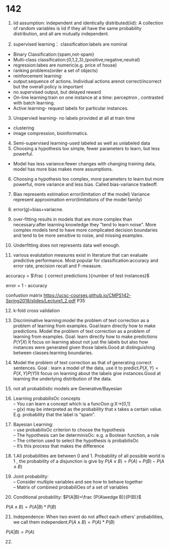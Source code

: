 # 142

1. iid assumption: independent and identically distributed(iid): A collection of random variables is iid if they all have the same probability distribution, and all are mutually independent. 


2. supervised learning： classification:labels are nominal

- Binary Classification:{spam,not-spam}
- Multi-class classification:{0,1,2,3},{positive,negative,neutral}
- regression:labes are numeric(e.g. price of house)
- ranking problems(order a set of objects)
- reinforcement learning: 
- output:sequence of actions. Individual actions arenot correct/incorrect but the overall policy is important
- no supervised output, but delayed reward
- On-line learning:train on one instance at a time: perceptron , contrasted with batch learning.
- Active learning- request labels for particular instances.
3. Unspervied learning- no labels provided at all at train time
- clustering 
- image compression, bioinformatics.
4. Semi-supervised learning-used labeled as well as unlabeled data
5.  Choosing a hypothesis too simple, fewer parameters to learn, but less powerful.

- Model has less variance:fewer changes with changing training data, model has more bias makes more assumptions. 
6. Choosing a hypothesis too complex, more parameters to learn but more powerful, more variance and less bias. Called bias-variance tradeoff.
7. Bias represents estimation error(limitation of the model)
Variance represent approximation error(limitations of the model family)
8. error(g)=bias+variacne. 
9. over-fitting results in models that are more complex than necessary:after learning knowledge they "tend to learn noise". More complex models tend to have more complicated decision boundaries and tend to be more sensitive to noise, and missing examples.
10. Underfitting does not represents data well enough.

11. various evalutation measures exist in literature that can evaluate predictive performance.
Most popular for classification:accuracy and error rate, precision recall and F-measure.

accuracy = $\frac { correct predictions }{number of test instances}$


error = 1 - accuracy

confustion matrix https://ucsc-courses.github.io/CMPS142-Spring2018/slides/Lecture1_2.pdf P35

12. k-fold	cross	validation	
13. Discriminative learning:model the problem of text correction as a problem of learning from examples. Goal:learn directly how to make predictions. Model the problem of text correction as a problem of learning from examples. Goal: learn directly how to make predictions $P(Y|X)$ It focus on learning about not just the labels but also how instances were generated given those labels.Good at distinguishing between classes:learning boundaries.
14. Model the problem of text correction as that of generating correct sentences. Goal : learn a model of the data, use it to predict.$P(X,Y)=P(X,Y)P(Y)$It focus on learning about the labels give instances.Good at learning the underlying distribution of the data.
15. not all probabilistic models are Generative/Bayesian
	
17.	Learning	probabilisOc	concepts		
– You	can	learn	a	concept	which	is	a	funcOon	g:X→[0,1]	
– g(x)	may	be	interpreted	as	the	probability	that	x	takes	a	certain	
value.	E.g.	probability	that	the	label	is	“spam”.	

18. Bayesian	Learning:		
– use	probabilisOc	criterion	to	choose	the	hypothesis	
– The	hypothesis	can	be	determinisOc:	e.g.	a	Boolean	function,	a	rule	
– The	criterion	used	to	select	the	hypothesis	is	probabilisOc	
– It’s	this	process	that	makes	the	difference	
19. 1.All probabilities are between 0 and 1. Probability of all possible world is 1 , the probability of a disjunction is give by $P(A\vee B)=P(A)+P(B)-P(A\wedge B)$

20. Joint	probability:		
– Consider	multiple	variables	and	see	how	to	behave	together	
– Matrix	of	combined	probabiliOes	of	a	set	of	variables	
21. Conditional probability:
$P(A|B)=\frac {P(A\wedge B)}{P(B)}$

$P(A\wedge B) = P(A|B)* P(B)$

21. Independence: When two event do not affect each others' probabilities, we call them independent.$P(A\wedge B)= P(A)*P(B)$

$P(A|B)=P(A)$

22. 